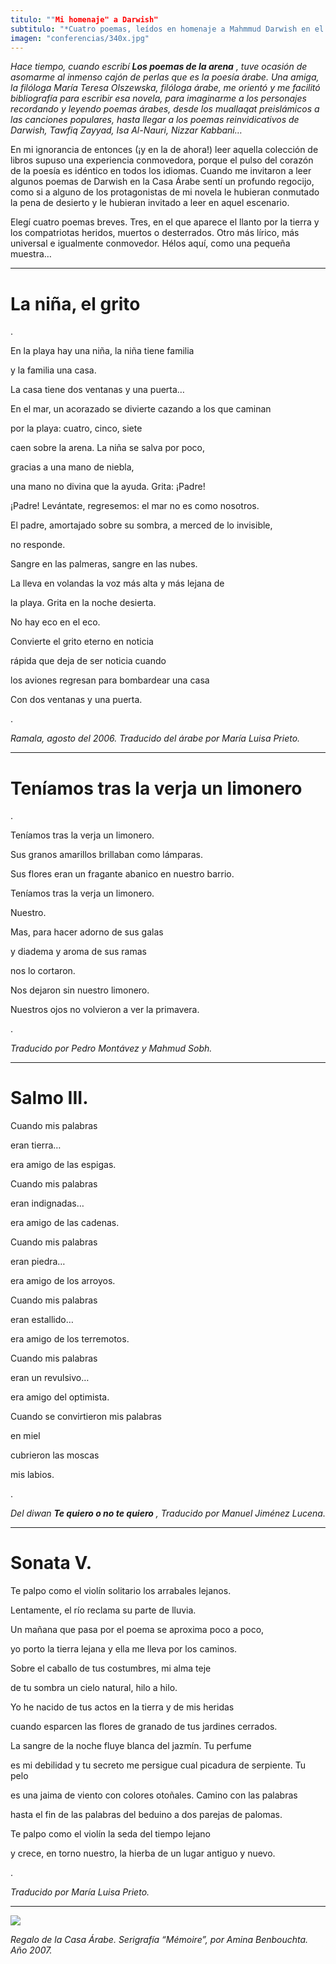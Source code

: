 ```yaml
---
titulo: ""Mi homenaje" a Darwish"
subtitulo: "*Cuatro poemas, leídos en homenaje a Mahmmud Darwish en el Acto celebrado por la Casa Árabe de Madrid, el 6 de octubre de 2008.*"
imagen: "conferencias/340x.jpg"
---
```

_Hace tiempo, cuando escribí **Los poemas de la arena** , tuve ocasión de asomarme al inmenso cajón de perlas que es la poesía árabe. Una amiga, la filóloga María Teresa Olszewska, filóloga árabe, me orientó y me facilitó bibliografía para escribir esa novela, para imaginarme a los personajes recordando y leyendo poemas árabes, desde los muallaqat preislámicos a las canciones populares, hasta llegar a los poemas reinvidicativos de Darwish, Tawfiq Zayyad, Isa Al-Nauri, Nizzar Kabbani…_

En mi ignorancia de entonces (¡y en la de ahora!) leer aquella colección de libros supuso una experiencia conmovedora, porque el pulso del corazón de la poesía es idéntico en todos los idiomas. Cuando me invitaron a leer algunos poemas de Darwish en la Casa Árabe sentí un profundo regocijo, como si a alguno de los protagonistas de mi novela le hubieran conmutado la pena de desierto y le hubieran invitado a leer en aquel escenario.

Elegí cuatro poemas breves. Tres, en el que aparece el llanto por la tierra y los compatriotas heridos, muertos o desterrados. Otro más lírico, más universal e igualmente conmovedor. Hélos aquí, como una pequeña muestra…

* * *

# **La niña, el grito**

.

En la playa hay una niña, la niña tiene familia

y la familia una casa.

La casa tiene dos ventanas y una puerta…

En el mar, un acorazado se divierte cazando a los que caminan

por la playa: cuatro, cinco, siete

caen sobre la arena. La niña se salva por poco,

gracias a una mano de niebla,

una mano no divina que la ayuda. Grita: ¡Padre!

¡Padre! Levántate, regresemos: el mar no es como nosotros.

El padre, amortajado sobre su sombra, a merced de lo invisible,

no responde.

Sangre en las palmeras, sangre en las nubes.

La lleva en volandas la voz más alta y más lejana de

la playa. Grita en la noche desierta.

No hay eco en el eco.

Convierte el grito eterno en noticia

rápida que deja de ser noticia cuando

los aviones regresan para bombardear una casa

Con dos ventanas y una puerta.

.

_Ramala, agosto del 2006. Traducido del árabe por María Luisa Prieto._

* * *

# **Teníamos tras la verja un limonero**

.

Teníamos tras la verja un limonero.

Sus granos amarillos brillaban como lámparas.

Sus flores eran un fragante abanico en nuestro barrio.

Teníamos tras la verja un limonero.

Nuestro.

Mas, para hacer adorno de sus galas

y diadema y aroma de sus ramas

nos lo cortaron.

Nos dejaron sin nuestro limonero.

Nuestros ojos no volvieron a ver la primavera.

.

_Traducido por Pedro Montávez y Mahmud Sobh._

* * *

# **Salmo III**.

Cuando mis palabras

eran tierra…

era amigo de las espigas.

Cuando mis palabras

eran indignadas…

era amigo de las cadenas.

Cuando mis palabras

eran piedra…

era amigo de los arroyos.

Cuando mis palabras

eran estallido…

era amigo de los terremotos.

Cuando mis palabras

eran un revulsivo…

era amigo del optimista.

Cuando se convirtieron mis palabras

en miel

cubrieron las moscas

mis labios.

.

_Del diwan **Te quiero o no te quiero** , Traducido por Manuel Jiménez Lucena._

* * *

# **Sonata V**.

Te palpo como el violín solitario los arrabales lejanos.

Lentamente, el río reclama su parte de lluvia.

Un mañana que pasa por el poema se aproxima poco a poco,

yo porto la tierra lejana y ella me lleva por los caminos.

Sobre el caballo de tus costumbres, mi alma teje

de tu sombra un cielo natural, hilo a hilo.

Yo he nacido de tus actos en la tierra y de mis heridas

cuando esparcen las flores de granado de tus jardines cerrados.

La sangre de la noche fluye blanca del jazmín. Tu perfume

es mi debilidad y tu secreto me persigue cual picadura de serpiente. Tu pelo

es una jaima de viento con colores otoñales. Camino con las palabras

hasta el fin de las palabras del beduino a dos parejas de palomas.

Te palpo como el violín la seda del tiempo lejano

y crece, en torno nuestro, la hierba de un lugar antiguo y nuevo.

.

_Traducido por María Luisa Prieto._

* * *

![](/imagenes/conferencias/regalo_casaarabe.jpg)

_Regalo de la Casa Árabe. Serigrafía “Mémoire”, por Amina Benbouchta. Año 2007._

